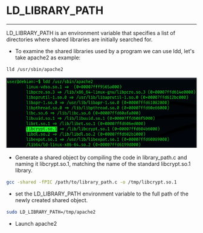 # LD_LIBRARY_PATH
***

LD_LIBRARY_PATH is an environment variable that specifies a list of directories where shared libraries are initially searched for.

- To examine the shared libraries used by a program we can use ldd, let's take apache2 as example:
```sh
lld /usr/sbin/apache2
```
![alt text](https://github.com/masjadaan/Knowledgebase/blob/main/Penetration_Testing/Exploitation/Linux/Privilege_Escalation/env_varialbes/apache2.png)

- Generate a shared object by compiling the code in library_path.c and naming it libcrypt.so.1, matching the name of the standard libcrypt.so.1 library.
```sh
gcc -shared -fPIC /path/to/library_path.c -o /tmp/libcrypt.so.1 
```

- set the LD_LIBRARY_PATH environment variable to the full path of the newly created shared object.
```sh
sudo LD_LIBRARY_PATH=/tmp/apache2
```

- Launch apache2

